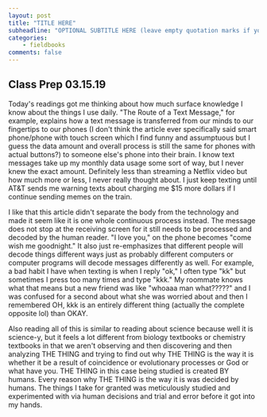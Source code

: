 ```yaml
---
layout: post
title: "TITLE HERE"
subheadline: "OPTIONAL SUBTITLE HERE (leave empty quotation marks if you don't subtitle)"
categories:
    - fieldbooks
comments: false
---
```


## Class Prep 03.15.19

Today's readings got me thinking about how much surface knowledge I know about the things I use daily. "The Route of a Text Message," for example, explains how a text message is transferred from our minds to our fingertips to our phones (I don't think the article ever specifically said smart phone/phone with touch screen which I find funny and assumptuous but I guess the data amount and overall process is still the same for phones with actual buttons?) to someone else's phone into their brain. I know text messages take up my monthly data usage some sort of way, but I never knew the exact amount. Definitely less than streaming a Netflix video but how much more or less, I never really thought about. I just keep texting until AT&T sends me warning texts about charging me $15 more dollars if I continue sending memes on the train.

I like that this article didn't separate the body from the technology and made it seem like it is one whole continuous process instead. The message does not stop at the receiving screen for it still needs to be processed and decoded by the human reader. "I love you," on the phone becomes "come wish me goodnight." It also just re-emphasizes that different people will decode things different ways just as probably different computers or computer programs will decode messages differently as well. For example, a bad habit I have when texting is when I reply "ok," I often type "kk" but sometimes I press too many times and type "kkk." My roommate knows what that means but a new friend was like "whoaaa man what?????" and I was confused for a second about what she was worried about and then I  remembered OH, kkk is an entirely different thing (actually the complete opposite lol) than OKAY. 

Also reading all of this is similar to reading about science because well it is science-y, but it feels a lot different from biology textbooks or chemistry textbooks in that we aren't observing and then discovering and then analyzing THE THING and trying to find out why THE THING is the way it is whether it be a result of coincidence or evolutionary processes or God or what have you. THE THING in this case being studied is created BY humans. Every reason why THE THING is the way it is was decided by humans. The things I take for granted was meticulously studied and experimented with via human decisions and trial and error before it got into my hands.